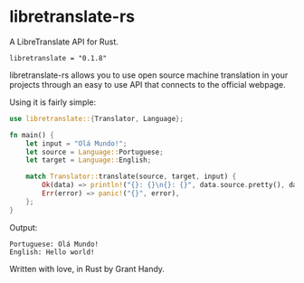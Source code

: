 # libretranslate-rs
A LibreTranslate API for Rust.
```
libretranslate = "0.1.8"
```

libretranslate-rs allows you to use open source machine translation in your projects through an easy to use API that connects to the official webpage.

Using it is fairly simple:

```rust
use libretranslate::{Translator, Language};

fn main() {
    let input = "Olá Mundo!";
    let source = Language::Portuguese;
    let target = Language::English;

    match Translator::translate(source, target, input) {
        Ok(data) => println!("{}: {}\n{}: {}", data.source.pretty(), data.input, data.target.pretty(), data.output),
        Err(error) => panic!("{}", error),
    };
}
```

Output:
```
Portuguese: Olá Mundo!
English: Hello world!
```

Written with love, in Rust by Grant Handy.
